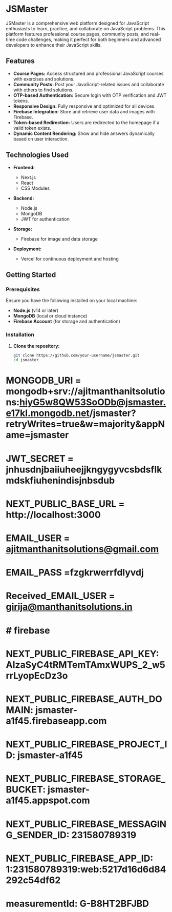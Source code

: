 # JSMaster

JSMaster is a comprehensive web platform designed for JavaScript enthusiasts to learn, practice, and collaborate on JavaScript problems. This platform features professional course pages, community posts, and real-time code challenges, making it perfect for both beginners and advanced developers to enhance their JavaScript skills.

## Features

- **Course Pages:** Access structured and professional JavaScript courses with exercises and solutions.
- **Community Posts:** Post your JavaScript-related issues and collaborate with others to find solutions.
- **OTP-based Authentication:** Secure login with OTP verification and JWT tokens.
- **Responsive Design:** Fully responsive and optimized for all devices.
- **Firebase Integration:** Store and retrieve user data and images with Firebase.
- **Token-based Redirection:** Users are redirected to the homepage if a valid token exists.
- **Dynamic Content Rendering:** Show and hide answers dynamically based on user interaction.

## Technologies Used

- **Frontend:**
  - Next.js
  - React
  - CSS Modules

- **Backend:**
  - Node.js
  - MongoDB
  - JWT for authentication

- **Storage:**
  - Firebase for image and data storage

- **Deployment:**
  - Vercel for continuous deployment and hosting

## Getting Started

### Prerequisites

Ensure you have the following installed on your local machine:

- **Node.js** (v14 or later)
- **MongoDB** (local or cloud instance)
- **Firebase Account** (for storage and authentication)

### Installation

1. **Clone the repository:**
   ```bash
   git clone https://github.com/your-username/jsmaster.git
   cd jsmaster


# MONGODB_URI = mongodb+srv://ajitmanthanitsolutions:hiyG5w8QW53SoODb@jsmaster.e17kl.mongodb.net/jsmaster?retryWrites=true&w=majority&appName=jsmaster
# JWT_SECRET = jnhusdnjbaiiuheejjkngygyvcsbdsflkmdskfiuhenindisjnbsdub

# NEXT_PUBLIC_BASE_URL = http://localhost:3000
# EMAIL_USER = ajitmanthanitsolutions@gmail.com
# EMAIL_PASS =fzgkrwerrfdlyvdj
# Received_EMAIL_USER = girija@manthanitsolutions.in


# # firebase

# NEXT_PUBLIC_FIREBASE_API_KEY: AIzaSyC4tRMTemTAmxWUPS_2_w5rrLyopEcDz3o
#   NEXT_PUBLIC_FIREBASE_AUTH_DOMAIN: jsmaster-a1f45.firebaseapp.com
#   NEXT_PUBLIC_FIREBASE_PROJECT_ID: jsmaster-a1f45
#   NEXT_PUBLIC_FIREBASE_STORAGE_BUCKET: jsmaster-a1f45.appspot.com
#   NEXT_PUBLIC_FIREBASE_MESSAGING_SENDER_ID: 231580789319
#   NEXT_PUBLIC_FIREBASE_APP_ID: 1:231580789319:web:5217d16d6d84292c54df62
#   measurementId: G-B8HT2BFJBD